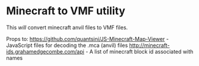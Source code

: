 # Minecraft to VMF utility

This *will* convert minecraft anvil files to VMF files.

Props to:
https://github.com/quantsini/JS-Minecraft-Map-Viewer - JavaScript files for decoding the .mca (anvil) files
http://minecraft-ids.grahamedgecombe.com/api		 - A list of minecraft block id associated with names
